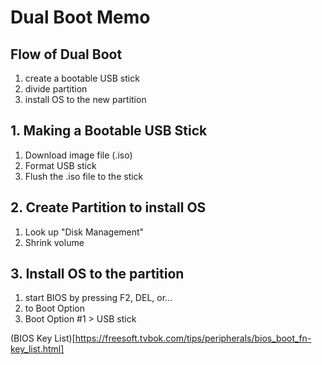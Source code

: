 # Dual Boot Memo

## Flow of Dual Boot
1. create a bootable USB stick
2. divide partition
3. install OS to the new partition

## 1. Making a Bootable USB Stick
1. Download image file (.iso)
2. Format USB stick
3. Flush the .iso file to the stick

## 2. Create Partition to install OS
1. Look up "Disk Management"
2. Shrink volume

## 3. Install OS to the partition
1. start BIOS by pressing F2, DEL, or...
2. to Boot Option
3. Boot Option #1 > USB stick


(BIOS Key List)[https://freesoft.tvbok.com/tips/peripherals/bios_boot_fn-key_list.html]